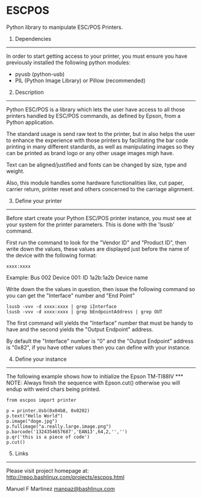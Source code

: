 ESCPOS
======

Python library to manipulate ESC/POS Printers.

1. Dependencies
------------------------------------------------------------------

In order to start getting access to your printer, you must ensure
you have previously installed the following python modules:

  * pyusb (python-usb)
  * PIL (Python Image Library) or Pillow (recommended)

2. Description
------------------------------------------------------------------

Python ESC/POS is a library which lets the user have access to all
those printers handled by ESC/POS commands, as defined by Epson,
from a Python application.

The standard usage is send raw text to the printer, but in also 
helps the user to enhance the experience with those printers by
facilitating the bar code printing in many different standards,
as well as manipulating images so they can be printed as brand
logo or any other usage images migh have. 

Text can be aligned/justified and fonts can be changed by size,
type and weight.

Also, this module handles some hardware functionalities like, cut
paper, carrier return, printer reset and others concerned to the
carriage alignment.

3. Define your printer
------------------------------------------------------------------

Before start create your Python ESC/POS printer instance, you must
see at your system for the printer parameters. This is done with
the 'lsusb' command.

First run the command to look for the "Vendor ID" and "Product ID",
then write down the values, these values are displayed just before
the name of the device with the following format:

    xxxx:xxxx

Example:
  Bus 002 Device 001: ID 1a2b:1a2b Device name

Write down the the values in question, then issue the following
command so you can get the "Interface" number and "End Point"

    lsusb -vvv -d xxxx:xxxx | grep iInterface
    lsusb -vvv -d xxxx:xxxx | grep bEndpointAddress | grep OUT

The first command will yields the "Interface" number that must
be handy to have and the second yields the "Output Endpoint"
address.

By default the "Interface" number is "0" and the "Output Endpoint"
address is "0x82",  if you have other values then you can define
with your instance.

4. Define your instance
------------------------------------------------------------------

The following example shows how to initialize the Epson TM-TI88IV
*** NOTE: Always finish the sequence with Epson.cut() otherwise
          you will endup with weird chars being printed.

    from escpos import printer

    p = printer.Usb(0x04b8, 0x0202)
    p.text("Hello World")
    p.image("doge.jpg")
    p.fullimage("a.really.large.image.png")
    p.barcode('1324354657687','EAN13',64,2,'','')
    p.qr('this is a piece of code')
    p.cut()

5. Links
------------------------------------------------------------------

Please visit project homepage at:
http://repo.bashlinux.com/projects/escpos.html

Manuel F Martinez <manpaz@bashlinux.com>


